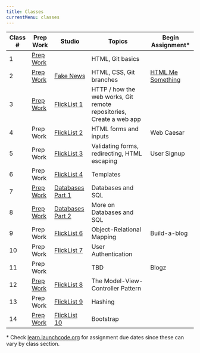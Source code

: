 ```yaml
---
title: Classes
currentMenu: classes
---
```


Class # | Prep Work | Studio | Topics | Begin Assignment\*
-----|-----------|----------|---------|------------------
1 | [Prep Work](../class-prep/1/) | | HTML, Git basics | &nbsp;
2 | [Prep Work](../class-prep/2/) | [Fake News](../studios/fake-news/) | HTML, CSS, Git branches | [HTML Me Something](../assignments/html-me-something/)
3 | [Prep Work](../class-prep/3/) | [FlickList 1](../studios/flicklist/1/) | HTTP / how the web works, Git remote repositories, Create a web app | &nbsp;
4 | Prep Work | [FlickList 2](../studios/flicklist/2/) | HTML forms and inputs | Web Caesar
5 | Prep Work | [FlickList 3](../studios/flicklist/3/) | Validating forms, redirecting, HTML escaping | User Signup
6 | Prep Work | [FlickList 4](../studios/flicklist/4/) | Templates | &nbsp;
7 | [Prep Work](../class-prep/7/) | [Databases Part 1](../studios/databases/1/) | Databases and SQL | &nbsp;
8 | [Prep Work](../class-prep/8/) | [Databases Part 2](../studios/databases/2/) | More on Databases and SQL | &nbsp;
9 | Prep Work | [FlickList 6](../studios/flicklist/6/) | Object-Relational Mapping | Build-a-blog
10 | Prep Work | [FlickList 7](../studios/flicklist/7/) | User Authentication | &nbsp;
11 | Prep Work | | TBD | Blogz
12 | [Prep Work](../class-prep/12/) | [FlickList 8](../studios/flicklist/8/) | The Model-View-Controller Pattern | &nbsp;
13 | Prep Work | [FlickList 9](../studios/flicklist/9/) | Hashing | &nbsp;
14 | [Prep Work](../class-prep/14/) | [FlickList 10](../studios/flicklist/10/)| Bootstrap | &nbsp;

\* Check [learn.launchcode.org](https://learn.launchcode.org) for assignment due dates since these can vary by class section.
